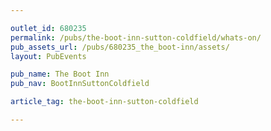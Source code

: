 ```yaml
---

outlet_id: 680235
permalink: /pubs/the-boot-inn-sutton-coldfield/whats-on/
pub_assets_url: /pubs/680235_the_boot-inn/assets/
layout: PubEvents

pub_name: The Boot Inn
pub_nav: BootInnSuttonColdfield

article_tag: the-boot-inn-sutton-coldfield

---
```




